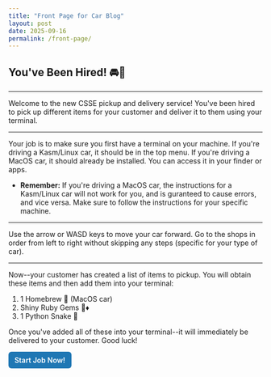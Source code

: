 ```yaml
---
title: "Front Page for Car Blog"
layout: post
date: 2025-09-16
permalink: /front-page/
---
```


## You've Been Hired! 🚘📃

---

Welcome to the new CSSE pickup and delivery service! You've been hired to pick up different items for your customer and deliver it to them using your terminal. 

---

Your job is to make sure you first have a terminal on your machine. If you're driving a Kasm/Linux car, it should be in the top menu. If you're driving a MacOS car, it should already be installed. You can access it in your finder or apps. 

- **Remember:** If you're driving a MacOS car, the instructions for a Kasm/Linux car will not work for you, and is guranteed to cause errors, and vice versa. Make sure to follow the instructions for your specific machine. 

---

Use the arrow or WASD keys to move your car forward. Go to the shops in order from left to right without skipping any steps (specific for your type of car).

---

Now--your customer has created a list of items to pickup. You will obtain these items and then add them into your terminal:
1. 1 Homebrew 🍺 (MacOS car)
2. Shiny Ruby Gems 💎♦️
3. 1 Python Snake 🐍

Once you've added all of these into your terminal--it will immediately be delivered to your customer. Good luck!


<a href="https://precia-verma.github.io/Group-projects/background" target="_blank" rel="noopener" style="display:inline-block;padding:8px 12px;background:#1f77b4;color:#fff;border-radius:6px;text-decoration:none;font-weight:600;">Start Job Now!</a>
